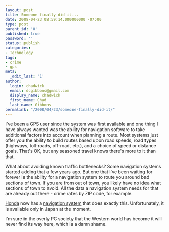 ```yaml
---
layout: post
title: Someone finally did it...
date: 2008-04-23 08:59:14.000000000 -07:00
type: post
parent_id: '0'
published: true
password: ''
status: publish
categories:
- Technology
tags:
- crime
- gps
meta:
  _edit_last: '1'
author:
  login: chadwick
  email: dcgibbons@gmail.com
  display_name: chadwick
  first_name: Chad
  last_name: Gibbons
permalink: "/2008/04/23/someone-finally-did-it/"
---
```

I've been a GPS user since the system was first available and one thing I have always wanted was the ability for navigation software to take additional factors into account when planning a route. Most systems just offer you the ability to build routes based upon road speeds, road types (highways, toll-roads, off-road, etc.), and a choice of speed or distance goals. That's OK, but any seasoned travel knows there's more to it than that.

What about avoiding known traffic bottlenecks? Some navigation systems started adding that a few years ago. But one that I've been waiting for forever is the ability for a navigation system to route you around bad sections of town. If you are from out of town, you likely have no idea what sections of town to avoid. All the data a navigation system needs for that are already out there - crime rates by ZIP code, for example.

[Honda](http://www.honda.com/) now has a [navigation system](http://www.engadget.com/2008/04/22/honda-nav-system-helps-you-steer-clear-of-crime-just-like-your/) that does exactly this. Unfortunately, it is available only in Japan at the moment.

I'm sure in the overly PC society that the Western world has become it will never find its way here, which is a damn shame.  
&nbsp;

